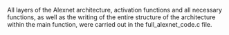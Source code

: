 All layers of the Alexnet architecture, activation functions and all necessary functions, as well as the writing of the entire structure of the architecture within the main function, were carried out in the full_alexnet_code.c file.
